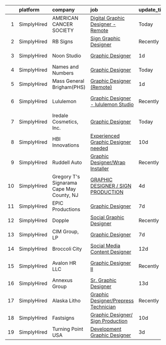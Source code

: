 

|    | platform    | company                                   | job                                                                                                                                               | update_time   | location                 |
|---:|:------------|:------------------------------------------|:--------------------------------------------------------------------------------------------------------------------------------------------------|:--------------|:-------------------------|
|  1 | SimplyHired | AMERICAN CANCER SOCIETY                   | [Digital Graphic Designer - Remote](https://www.simplyhired.com/job/4_SINO0FvXahvqhMYOLVK5nbLp5qcmuAKJB8k07-okOZe6EzEAATGw?q=graphic+designer)    | Today         | Phoenix, AZ              |
|  2 | SimplyHired | RB Signs                                  | [Sign Graphic Designer](https://www.simplyhired.com/job/PUihUT3lbumRelssgjVOm9KRK5clUpP7czWEC_r9Yojrupx1sD7Pfg?q=graphic+designer)                | Recently      | Midlothian, TX           |
|  3 | SimplyHired | Noon Studio                               | [Graphic Designer](https://www.simplyhired.com/job/mRiRqHC70o2rrlG5bb_bU0WmEV_YmWwTxGt6RmQsNYQQ0MRqHYUOhw?q=graphic+designer)                     | 1d            | New York, NY             |
|  4 | SimplyHired | Names and Numbers                         | [Graphic Designer](https://www.simplyhired.com/job/3vFeqFhxj2SHznl_5FneE-pv-TLXm5tqPrdXItmcufDwf_5H_ZZfuQ?q=graphic+designer)                     | Today         | Pittsburg, KS            |
|  5 | SimplyHired | Mass General Brigham(PHS)                 | [Graphic Designer (Remote)](https://www.simplyhired.com/job/iOHgtsFt5xAG6YDHd14dcqw_Lz_r2mkkNj33Z4gVjCq3n2ilMZre0Q?q=graphic+designer)            | 1d            | Boston, MA               |
|  6 | SimplyHired | Lululemon                                 | [Graphic Designer - lululemon Studio](https://www.simplyhired.com/job/QDdfRHQk7NB_eWzrljh_CpiepmhalH6J8nyLgMbAH_xZXknAOLCCwA?q=graphic+designer)  | Recently      | Los Angeles, CA          |
|  7 | SimplyHired | Iredale Cosmetics, Inc.                   | [Graphic Designer](https://www.simplyhired.com/job/zgj-eY_kEVnQzMfEsFLVSnpEM3DXn79A_3NyBDUXy0uC1257OG5mMA?q=graphic+designer)                     | Today         | Remote                   |
|  8 | SimplyHired | HBI Innovations                           | [Experienced Graphic Designer needed](https://www.simplyhired.com/job/vdYSXBdH38riAXB4DyLtdePB8sLfLSjuZ-UqWNxCJlTYgHfNFsVlUA?q=graphic+designer)  | 10d           | Phoenix, AZ              |
|  9 | SimplyHired | Ruddell Auto                              | [Graphic Designer/Wrap Installer](https://www.simplyhired.com/job/ajBuBy_i5ox-3IxXVO1Z0h4bkN1J6RZN4kDRj4Q2JSc_MWJ3RHVkbQ?q=graphic+designer)      | Recently      | Port Angeles, WA         |
| 10 | SimplyHired | Gregory T's Signarama Cape May County, NJ | [GRAPHIC DESIGNER / SIGN PRODUCTION](https://www.simplyhired.com/job/exBLqCJ6kxNeRLEaBqpB-pMfryuy2xlNZARAvjgePvgJnCtFrG9kUQ?q=graphic+designer)   | 4d            | Egg Harbor Township, NJ  |
| 11 | SimplyHired | EPIC Productions                          | [Graphic Designer](https://www.simplyhired.com/job/cmFlhxmxcw5K14c4Uq1ZB6TWvVZf5qWGnMTWO0EkBsSodUQxJJOT-A?q=graphic+designer)                     | 7d            | Phoenix, AZ              |
| 12 | SimplyHired | Dopple                                    | [Social Graphic Designer](https://www.simplyhired.com/job/9B5EUnQLlZPGc0CzwyjJ691uXBiKCgm_E0VA4X_Vj7udj76wu7ERUA?q=graphic+designer)              | Recently      | New York, NY             |
| 13 | SimplyHired | CIM Group, LP                             | [Graphic Designer](https://www.simplyhired.com/job/aQjbv6o29KIibu3plaYkaBuW6mNneUQbZwCIowU68EVd-w_wzBXmsw?q=graphic+designer)                     | 7d            | Phoenix, AZ              |
| 14 | SimplyHired | Broccoli City                             | [Social Media Content Designer](https://www.simplyhired.com/job/7zocVPzLGHbYAC0fW1CrJicRaE7CIdYXeIbpJC3oaC4JOp6SN5K9rQ?q=graphic+designer)        | 12d           | Remote                   |
| 15 | SimplyHired | Avalon HR LLC                             | [Graphic Designer II](https://www.simplyhired.com/job/w_UbE--5NGaMhikPq4Mc5VbhU4XxD2WvKIwm2fitfhOOtqbAnKzC7g?q=graphic+designer)                  | Recently      | Phoenix, AZ +4 locations |
| 16 | SimplyHired | Annexus Group                             | [Sr. Graphic Designer](https://www.simplyhired.com/job/QzjZWeLZjIgROqVkMYQTogb1NirWBk8_Ebmdaf8zXJ8LltxEnFwb7A?q=graphic+designer)                 | 13d           | Scottsdale, AZ           |
| 17 | SimplyHired | Alaska Litho                              | [Graphic Designer/Prepress Technician](https://www.simplyhired.com/job/3ULa4imvp4mJHt64eMWGwsJStzLC-AxebGFvqlzicJmMP3jJlGSBOQ?q=graphic+designer) | Recently      | Juneau, AK               |
| 18 | SimplyHired | Fastsigns                                 | [Graphic Designer/ Sign Production](https://www.simplyhired.com/job/3n-RV3BQsQLP54xpjrwxSRkssVp4E3AwncwRrQ1pPI3mlL9s0dzk6g?q=graphic+designer)    | 10d           | Glendale, AZ             |
| 19 | SimplyHired | Turning Point USA                         | [Development Graphic Designer](https://www.simplyhired.com/job/ZIMu7lJFxz0JRMelncRvg46p0my2VlIbFWdSJTIoIHrox2foEs1j0A?q=graphic+designer)         | 3d            | Phoenix, AZ              |